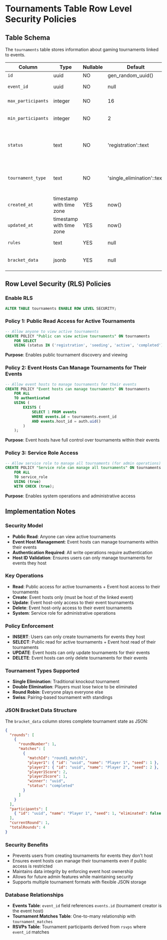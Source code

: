 # Tournaments Table Row Level Security Policies

## Table Schema

The `tournaments` table stores information about gaming tournaments linked to events.

| Column | Type | Nullable | Default | Description |
|--------|------|----------|---------|-------------|
| `id` | uuid | NO | gen_random_uuid() | Primary key |
| `event_id` | uuid | NO | null | Foreign key to events table |
| `max_participants` | integer | NO | 16 | Maximum number of participants |
| `min_participants` | integer | NO | 2 | Minimum number of participants required |
| `status` | text | NO | 'registration'::text | Tournament status (registration, seeding, active, completed, cancelled) |
| `tournament_type` | text | NO | 'single_elimination'::text | Tournament format (single_elimination, double_elimination, round_robin, swiss) |
| `created_at` | timestamp with time zone | YES | now() | Record creation time |
| `updated_at` | timestamp with time zone | YES | now() | Record update time |
| `rules` | text | YES | null | Tournament rules and regulations |
| `bracket_data` | jsonb | YES | null | Complete bracket state stored as JSON |

## Row Level Security (RLS) Policies

### Enable RLS
```sql
ALTER TABLE tournaments ENABLE ROW LEVEL SECURITY;
```

### Policy 1: Public Read Access for Active Tournaments
```sql
-- Allow anyone to view active tournaments
CREATE POLICY "Public can view active tournaments" ON tournaments
    FOR SELECT
    USING (status IN ('registration', 'seeding', 'active', 'completed'));
```
**Purpose**: Enables public tournament discovery and viewing

### Policy 2: Event Hosts Can Manage Tournaments for Their Events
```sql
-- Allow event hosts to manage tournaments for their events
CREATE POLICY "Event hosts can manage tournaments" ON tournaments
    FOR ALL
    TO authenticated
    USING (
        EXISTS (
            SELECT 1 FROM events 
            WHERE events.id = tournaments.event_id 
            AND events.host_id = auth.uid()
        )
    );
```
**Purpose**: Event hosts have full control over tournaments within their events

### Policy 3: Service Role Access
```sql
-- Allow service role to manage all tournaments (for admin operations)
CREATE POLICY "Service role can manage all tournaments" ON tournaments
    FOR ALL
    TO service_role
    USING (true)
    WITH CHECK (true);
```
**Purpose**: Enables system operations and administrative access

## Implementation Notes

### Security Model
- **Public Read**: Anyone can view active tournaments
- **Event Host Management**: Event hosts can manage tournaments within their events
- **Authentication Required**: All write operations require authentication
- **Host ID Validation**: Ensures users can only manage tournaments for events they host

### Key Operations
- **Read**: Public access for active tournaments + Event host access to their tournaments
- **Create**: Event hosts only (must be host of the linked event)
- **Update**: Event host-only access to their event tournaments
- **Delete**: Event host-only access to their event tournaments
- **System**: Service role for administrative operations

### Policy Enforcement
- **INSERT**: Users can only create tournaments for events they host
- **SELECT**: Public read for active tournaments + Event host read of their tournaments
- **UPDATE**: Event hosts can only update tournaments for their events
- **DELETE**: Event hosts can only delete tournaments for their events

### Tournament Types Supported
- **Single Elimination**: Traditional knockout tournament
- **Double Elimination**: Players must lose twice to be eliminated
- **Round Robin**: Everyone plays everyone else
- **Swiss**: Pairing-based tournament with standings

### JSON Bracket Data Structure
The `bracket_data` column stores complete tournament state as JSON:
```json
{
  "rounds": [
    {
      "roundNumber": 1,
      "matches": [
        {
          "matchId": "round1_match1",
          "player1": { "id": "uuid", "name": "Player 1", "seed": 1 },
          "player2": { "id": "uuid", "name": "Player 2", "seed": 2 },
          "player1Score": 2,
          "player2Score": 1,
          "winner": "uuid",
          "status": "completed"
        }
      ]
    }
  ],
  "participants": [
    { "id": "uuid", "name": "Player 1", "seed": 1, "eliminated": false }
  ],
  "currentRound": 1,
  "totalRounds": 4
}
```

### Security Benefits
- Prevents users from creating tournaments for events they don't host
- Ensures event hosts can manage their tournaments even if public access is restricted
- Maintains data integrity by enforcing event host ownership
- Allows for future admin features while maintaining security
- Supports multiple tournament formats with flexible JSON storage

### Database Relationships
- **Events Table**: `event_id` field references `events.id` (tournament creator is the event host)
- **Tournament Matches Table**: One-to-many relationship with `tournament_matches`
- **RSVPs Table**: Tournament participants derived from `rsvps` where `event_id` matches
